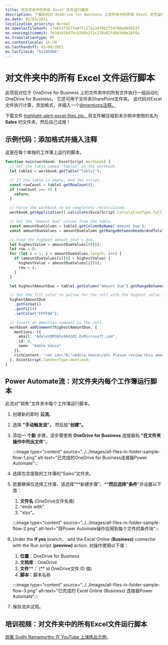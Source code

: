 ```yaml
---
title: 对文件夹中的所有 Excel 文件运行脚本
description: 了解如何对 OneDrive for Business 上文件夹中的所有 Excel 文件运行OneDrive for Business。
ms.date: 05/03/2021
localization_priority: Normal
ms.openlocfilehash: cfe603f3b7fa0ffc27aa3478b2f54788ad645b3f
ms.sourcegitcommit: 763d341857bcb209b2f2c278a82fdb63d0e18f0a
ms.translationtype: MT
ms.contentlocale: zh-CN
ms.lasthandoff: 05/08/2021
ms.locfileid: "52285806"
---
```

# <a name="run-a-script-on-all-excel-files-in-a-folder"></a>对文件夹中的所有 Excel 文件运行脚本

此项目对位于 OneDrive for Business 上的文件夹中的所有文件执行一组自动化OneDrive for Business。 它还可用于文件夹SharePoint文件夹。
该代码对Excel文件执行计算，添加格式，并插入一个[@mentions注释。](https://support.microsoft.com/office/90701709-5dc1-41c7-aa48-b01d4a46e8c7)

下载文件 <a href="https://github.com/OfficeDev/office-scripts-docs/blob/master/docs/resources/samples/highlight-alert-excel-files.zip?raw=true">highlight-alert-excel-files.zip，</a>将文件解压缩到本示例中使用的名为 **Sales** 的文件夹，然后自己试用！

## <a name="sample-code-add-formatting-and-insert-comment"></a>示例代码：添加格式并插入注释

这是在每个单独的工作簿上运行的脚本。

```TypeScript
function main(workbook: ExcelScript.Workbook) {
  // Get the table named "Table1" in the workbook.
  let table1 = workbook.getTable("Table1");

  // If the table is empty, end the script.
  const rowCount = table1.getRowCount();
  if (rowCount === 0) {
    return;
  }

  // Force the workbook to be completely recalculated.
  workbook.getApplication().calculate(ExcelScript.CalculationType.full);

  // Get the "Amount Due" column from the table.
  const amountDueColumn = table1.getColumnByName('Amount Due');
  const amountDueValues = amountDueColumn.getRangeBetweenHeaderAndTotal().getValues();

  // Find the highest amount that's due.
  let highestValue = amountDueValues[0][0];
  let row = 0;
  for (let i = 1; i < amountDueValues.length; i++) {
    if (amountDueValues[i][0] > highestValue) {
      highestValue = amountDueValues[i][0];
      row = i;
    }
  }

  let highestAmountDue = table1.getColumn("Amount due").getRangeBetweenHeaderAndTotal().getRow(row);

  // Set the fill color to yellow for the cell with the highest value in the "Amount Due" column.
  highestAmountDue
    .getFormat()
    .getFill()
    .setColor("FFFF00");

  // Insert an @mention comment in the cell.
  workbook.addComment(highestAmountDue, {
    mentions: [{
      email: "AdeleV@M365x904181.OnMicrosoft.com",
      id: 0,
      name: "Adele Vance"
    }],
    richContent: "<at id=\"0\">Adele Vance</at> Please review this amount"
  }, ExcelScript.ContentType.mention);
}
```

## <a name="power-automate-flow-run-the-script-on-every-workbook-in-the-folder"></a>Power Automate流：对文件夹内每个工作簿运行脚本

此流对"销售"文件夹中每个工作簿运行脚本。

1. 创建新的即时 **云流**。
1. 选择 **"手动触发流"，** 然后按"**创建"。**
1. 添加一 **个新** 步骤，该步骤使用 **OneDrive for Business** 连接器和 **"在文件夹操作中列出文件**"。

    :::image type="content" source="../../images/all-files-in-folder-sample-flow-1.png" alt-text="已完成的OneDrive for Business连接器Power Automate":::
1. 选择包含提取的工作簿的"Sales"文件夹。
1. 若要确保仅选择工作簿，请选择"**新建步骤"，****然后选择"条件**"并设置以下值：
    1. **文件名** (OneDrive文件名值) 
    1. "ends with"
    1. "xlsx"。

    :::image type="content" source="../../images/all-files-in-folder-sample-flow-2.png" alt-text="将Power Automate操作应用到每个文件的条件块":::
1. Under the **If yes** branch， add the Excel Online (**Business)** connector with the Run script (**preview)** action. 对操作使用以下值：
    1. **位置**：OneDrive for Business
    1. **文档库**：OneDrive
    1. **文件****： (** id OneDrive文件 ID 值) 
    1. **脚本**：脚本名称

    :::image type="content" source="../../images/all-files-in-folder-sample-flow-3.png" alt-text="已完成的 Excel Online (Business) 连接器Power Automate":::
1. 保存流并试用。

## <a name="training-video-run-a-script-on-all-excel-files-in-a-folder"></a>培训视频：对文件夹中的所有Excel文件运行脚本

[观看 Sudhi Ramamurthy 在 YouTube 上演练此示例](https://youtu.be/xMg711o7k6w)。
